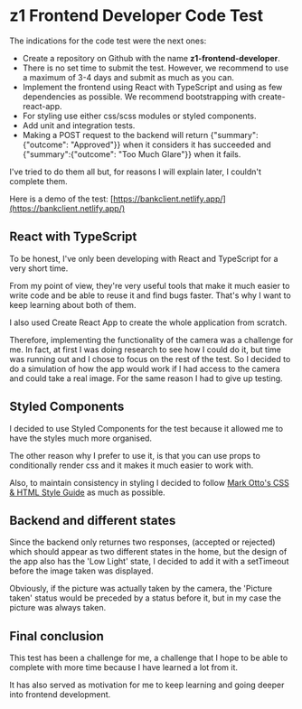 # z1 Frontend Developer Code Test

The indications for the code test were the next ones: 
- Create a repository on Github with the name **z1-frontend-developer**.
- There is no set time to submit the test. However, we recommend to use a maximum of 3-4 days and submit as much as you can.
- Implement the frontend using React with TypeScript and using as few dependencies as possible. We recommend bootstrapping with create-react-app.
- For styling use either css/scss modules or styled components.
- Add unit and integration tests.
- Making a POST request to the backend will return {"summary":{"outcome": "Approved"}} when it considers it has succeeded and {"summary":{"outcome": "Too Much Glare"}} when it fails.

I've tried to do them all but, for reasons I will explain later, I couldn't complete them.

Here is a demo of the test: [https://bankclient.netlify.app/](https://bankclient.netlify.app/)

## React with TypeScript

To be honest, I've only been developing with React and TypeScript for a very short time. 

From my point of view, they're very useful tools that make it much easier to write code and be able to reuse it and find bugs faster. That's why I want to keep learning about both of them. 

I also used Create React App to create the whole application from scratch.

Therefore, implementing the functionality of the camera was a challenge for me. In fact, at first I was doing research to see how I could do it, but time was running out and I chose to focus on the rest of the test. So I decided to do a simulation of how the app would work if I had access to the camera and could take a real image. For the same reason I had to give up testing.

## Styled Components

I decided to use Styled Components for the test because it allowed me to have the styles much more organised. 

The other reason why I prefer to use it, is that you can use props to conditionally render css and it makes it much easier to work with.

Also, to maintain consistency in styling I decided to follow [Mark Otto's CSS & HTML Style Guide](https://codeguide.co) as much as possible.

## Backend and different states

Since the backend only returnes two responses, (accepted or rejected) which should appear as two different states in the home, but the design of the app also has the 'Low Light' state, I decided to add it with a setTimeout before the image taken was displayed.

Obviously, if the picture was actually taken by the camera, the 'Picture taken' status would be preceded by a status before it, but in my case the picture was always taken.

## Final conclusion

This test has been a challenge for me, a challenge that I hope to be able to complete with more time because I have learned a lot from it. 

It has also served as motivation for me to keep learning and going deeper into frontend development. 
